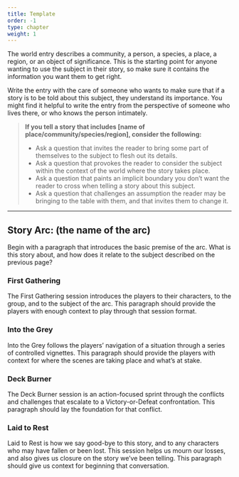 ```yaml
---
title: Template
order: -1
type: chapter
weight: 1
---
```



The world entry describes a community, a person, a species, a place, a region, or an object of significance. This is the starting point for anyone wanting to use the subject in their story, so make sure it contains the information you want them to get right.

Write the entry with the care of someone who wants to make sure that if a story is to be told about this subject, they understand its importance. You might find it helpful to write the entry from the perspective of someone who lives there, or who knows the person intimately.

> **If you tell a story that includes [name of place/community/species/region], consider the following:**
> *   Ask a question that invites the reader to bring some part of themselves to the subject to flesh out its details.
> *   Ask a question that provokes the reader to consider the subject within the context of the world where the story takes place.
> *   Ask a question that paints an implicit boundary you don’t want the reader to cross when telling a story about this subject.
> *   Ask a question that challenges an assumption the reader may be bringing to the table with them, and that invites them to change it.
***

## Story Arc: (the name of the arc)

Begin with a paragraph that introduces the basic premise of the arc. What is this story about, and how does it relate to the subject described on the previous page?


### First Gathering

The First Gathering session introduces the players to their characters, to the group, and to the subject of the arc. This paragraph should provide the players with enough context to play through that session format.


### Into the Grey

Into the Grey follows the players’ navigation of a situation through a series of controlled vignettes. This paragraph should provide the players with context for where the scenes are taking place and what’s at stake.


### Deck Burner

The Deck Burner session is an action-focused sprint through the conflicts and challenges that escalate to a Victory-or-Defeat confrontation. This paragraph should lay the foundation for that conflict.


### Laid to Rest

Laid to Rest is how we say good-bye to this story, and to any characters who may have fallen or been lost. This session helps us mourn our losses, and also gives us closure on the story we’ve been telling. This paragraph should give us context for beginning that conversation.

